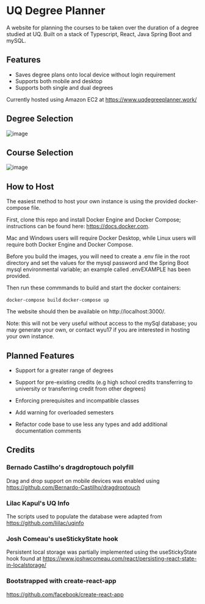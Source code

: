 # UQ Degree Planner

A website for planning the courses to be taken over the duration of a degree studied at UQ.
Built on a stack of Typescript, React, Java Spring Boot and mySQL. 

## Features

* Saves degree plans onto local device without login requirement
* Supports both mobile and desktop 
* Supports both single and dual degrees

Currently hosted using Amazon EC2 at https://www.uqdegreeplanner.work/

## Degree Selection
![image](https://user-images.githubusercontent.com/62117275/109971603-28c14380-7d42-11eb-87f3-b1d7c3e3c1b4.png)

## Course Selection
![image](https://user-images.githubusercontent.com/62117275/109969855-1d6d1880-7d40-11eb-8d5f-d736124ca5e9.png)

## How to Host
The easiest method to host your own instance is using the provided docker-compose file.

First, clone this repo and install Docker Engine and Docker Compose; instructions can be found here: https://docs.docker.com.

Mac and Windows users will require Docker Desktop, while Linux users will require both Docker Engine and Docker Compose.

Before you build the images, you will need to create a .env file in the root directory and set the values for the mysql password and the Spring Boot mysql environmental variable; an example called .envEXAMPLE has been provided.  

Then run these commmands to build and start the docker containers:

`docker-compose build`
`docker-compose up`

The website should then be available on http://localhost:3000/.

Note: this will not be very useful without access to the mySql database; you may generate your own, or contact wyu17 if you are interested in hosting your own instance. 

## Planned Features

* Support for a greater range of degrees

* Support for pre-existing credits (e.g high school credits transferring to university or transferring credit from other degrees)

* Enforcing prerequisites and incompatible classes

* Add warning for overloaded semesters

* Refactor code base to use less any types and add additional documentation comments

### 

## Credits
### Bernado Castilho's dragdroptouch polyfill
Drag and drop support on mobile devices was enabled using https://github.com/Bernardo-Castilho/dragdroptouch

### Lilac Kapul's UQ Info
The scripts used to populate the database were adapted from https://github.com/liilac/uqinfo

### Josh Comeau's useStickyState hook
Persistent local storage was partially implemented using the useStickyState hook found at https://www.joshwcomeau.com/react/persisting-react-state-in-localstorage/

### Bootstrapped with create-react-app
https://github.com/facebook/create-react-app
